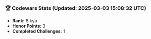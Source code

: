 ### 🏆 Codewars Stats (Updated: 2025-03-03 15:08:32 UTC)

- **Rank:** 8 kyu
- **Honor Points:** 3
- **Completed Challenges:** 1
